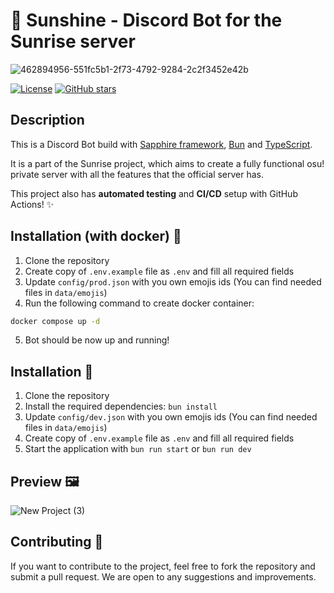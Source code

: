# 🌻 Sunshine - Discord Bot for the Sunrise server

![462894956-551fc5b1-2f73-4792-9284-2c2f3452e42b](https://github.com/user-attachments/assets/1dbddcfa-1b08-4a04-8f64-bfbe8c5dcc45)

[![License](https://img.shields.io/badge/license-MIT-blue.svg)](https://opensource.org/licenses/MIT)
[![GitHub stars](https://img.shields.io/github/stars/SunriseCommunity/Sunshine.svg?style=social&label=Star)](https://github.com/SunriseCommunity/Sunshine)

## Description

This is a Discord Bot build with [Sapphire framework](https://sapphirejs.dev/), [Bun](https://bun.sh/) and [TypeScript](https://www.typescriptlang.org/). 

It is a part of the Sunrise project, which aims to create a fully functional osu! private server with all the features that the official server has. 

This project also has **automated testing** and **CI/CD** setup with GitHub Actions! ✨

## Installation (with docker) 🐳
1. Clone the repository
2. Create copy of `.env.example` file as `.env` and fill all required fields
3. Update `config/prod.json` with you own emojis ids (You can find needed files in `data/emojis`)
4. Run the following command to create docker container:
```bash
docker compose up -d
```
5. Bot should be now up and running!

## Installation 📩

1. Clone the repository
2. Install the required dependencies: `bun install`
3. Update `config/dev.json` with you own emojis ids (You can find needed files in `data/emojis`)
4. Create copy of `.env.example` file as `.env` and fill all required fields
5. Start the application with `bun run start` or `bun run dev`

## Preview 🖼️

![New Project (3)](https://github.com/user-attachments/assets/5cba5334-3455-4a56-aa9a-8930bb16abfd)

## Contributing 💖

If you want to contribute to the project, feel free to fork the repository and submit a pull request. We are open to any
suggestions and improvements.



